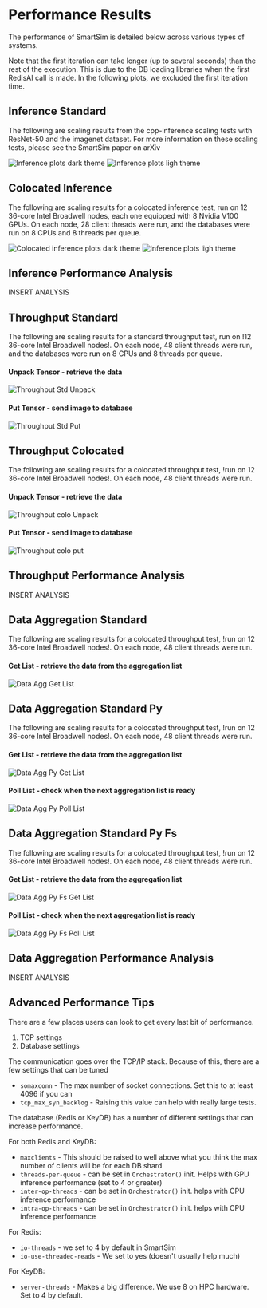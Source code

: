 # Performance Results

The performance of SmartSim is detailed below across various types of systems.

Note that the first iteration can take longer (up to several seconds) than the rest of the execution. This
is due to the DB loading libraries when the first RedisAI call is made. In the following plots, we excluded
the first iteration time.

## Inference Standard

The following are scaling results from the cpp-inference scaling tests with ResNet-50
and the imagenet dataset. For more information on these scaling tests, please see
the SmartSim paper on arXiv

![Inference plots dark theme](/figures/all_in_one_violin_dark.png#gh-dark-mode-only "Standard inference")
![Inference plots ligh theme](/figures/all_in_one_violin_light.png#gh-light-mode-only "Standard inference")

## Colocated Inference

The following are scaling results for a colocated inference test, run on 12 36-core Intel Broadwell nodes,
each one equipped with 8 Nvidia V100 GPUs. On each node, 28 client threads were run, and the databases
were run on 8 CPUs and 8 threads per queue. 

![Colocated inference plots dark theme](/figures/colo_dark.png "Colocated inference")
![Inference plots ligh theme](/figures/colo_light.png "Colocated inference")

## Inference Performance Analysis

INSERT ANALYSIS

## Throughput Standard
The following are scaling results for a standard throughput test, run on !12 36-core Intel Broadwell nodes!. On each node, 48 client threads were run, and the databases
were run on 8 CPUs and 8 threads per queue. 

#### Unpack Tensor - retrieve the data
![Throughput Std Unpack](/figures/unpack_tensor_thro_std.png "Throughput Standard")

#### Put Tensor - send image to database
![Throughput Std Put](/figures/put_tensor_thro_std.png "Throughput Standard")

## Throughput Colocated
The following are scaling results for a colocated throughput test, !run on 12 36-core Intel Broadwell nodes!. On each node, 48 client threads were run.

#### Unpack Tensor - retrieve the data
![Throughput colo Unpack](/figures/unpack_tensor_thro_colo.png "Colocated Throughput")

#### Put Tensor - send image to database
![Throughput colo put](/figures/put_tensor_thro_colo.png "Colocated Throughput")

## Throughput Performance Analysis

INSERT ANALYSIS

## Data Aggregation Standard

The following are scaling results for a colocated throughput test, !run on 12 36-core Intel Broadwell nodes!. On each node, 48 client threads were run.

#### Get List - retrieve the data from the aggregation list
![Data Agg Get List](/figures/get_list_data_agg.png "Data Aggregation Standard")

## Data Aggregation Standard Py
The following are scaling results for a colocated throughput test, !run on 12 36-core Intel Broadwell nodes!. On each node, 48 client threads were run.

#### Get List - retrieve the data from the aggregation list
![Data Agg Py Get List](/figures/get_list_data_agg_py.png "Data Aggregation Py Standard")

#### Poll List - check when the next aggregation list is ready
![Data Agg Py Poll List](/figures/poll_list_data_agg_py.png "Data Aggregation Py Standard")

## Data Aggregation Standard Py Fs
The following are scaling results for a colocated throughput test, !run on 12 36-core Intel Broadwell nodes!. On each node, 48 client threads were run.

#### Get List - retrieve the data from the aggregation list
![Data Agg Py Fs Get List](/figures/get_list_data_agg_fs.png "Data Aggregation Py Fs Standard")

#### Poll List - check when the next aggregation list is ready
![Data Agg Py Fs Poll List](/figures/poll_list_data_agg_fs.png "Data Aggregation Py Fs Standard")

## Data Aggregation Performance Analysis

INSERT ANALYSIS

## Advanced Performance Tips

There are a few places users can look to get every last bit of performance.

 1. TCP settings
 2. Database settings

The communication goes over the TCP/IP stack. Because of this, there are
a few settings that can be tuned

 - ``somaxconn`` - The max number of socket connections. Set this to at least 4096 if you can
 - ``tcp_max_syn_backlog`` - Raising this value can help with really large tests.

The database (Redis or KeyDB) has a number of different settings that can increase
performance.

For both Redis and KeyDB:
  - ``maxclients`` - This should be raised to well above what you think the max number of clients will be for each DB shard
  - ``threads-per-queue`` - can be set in ``Orchestrator()`` init. Helps with GPU inference performance (set to 4 or greater)
  - ``inter-op-threads`` - can be set in ``Orchestrator()`` init. helps with CPU inference performance
  - ``intra-op-threads`` - can be set in ``Orchestrator()`` init. helps with CPU inference performance

For Redis:
  - ``io-threads`` - we set to 4 by default in SmartSim
  - ``io-use-threaded-reads`` - We set to yes (doesn't usually help much)

For KeyDB:
  - ``server-threads`` - Makes a big difference. We use 8 on HPC hardware. Set to 4 by default.

